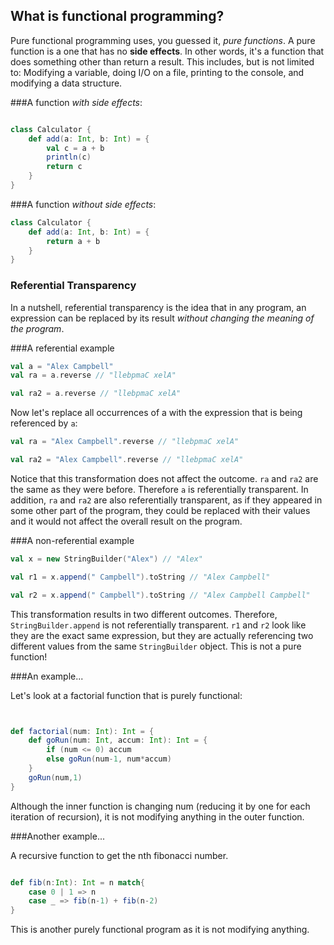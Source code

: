 ## What is functional programming?


Pure functional programming uses, you guessed it, *pure functions*.  A pure function is a one that has no **side effects**.  In other words, it's a function that does something other than return a result.  This includes, but is not limited to: Modifying a variable, doing I/O on a file, printing to the console, and modifying a data structure.


###A function *with side effects*:


```scala

class Calculator {
	def add(a: Int, b: Int) = {
		val c = a + b
		println(c)
		return c
	}
}

```


###A function *without side effects*:


```scala
class Calculator {
	def add(a: Int, b: Int) = {
		return a + b
	}
}

```



### Referential Transparency


In a nutshell, referential transparency is the idea that in any program, an expression can be replaced by its result *without changing the meaning of the program*.



###A referential example


```scala
val a = "Alex Campbell"
val ra = a.reverse // "llebpmaC xelA"

val ra2 = a.reverse // "llebpmaC xelA"
```


Now let's replace all occurrences of a with the expression that is being referenced by ```a```:


```scala
val ra = "Alex Campbell".reverse // "llebpmaC xelA"

val ra2 = "Alex Campbell".reverse // "llebpmaC xelA"
```


Notice that this transformation does not affect the outcome. ```ra``` and ```ra2``` are the same as they were before.  Therefore ```a``` is referentially transparent.  In addition, ```ra``` and ```ra2``` are also referentially transparent, as if they appeared in some other part of the program, they could be replaced with their values and it would not affect the overall result on the program.



###A non-referential example


```scala
val x = new StringBuilder("Alex") // "Alex"

val r1 = x.append(" Campbell").toString // "Alex Campbell"

val r2 = x.append(" Campbell").toString // "Alex Campbell Campbell"
```

This transformation results in two different outcomes.  Therefore, ```StringBuilder.append``` is not referentially transparent. ```r1``` and ```r2``` look like they are the exact same expression, but they are actually referencing two different values from the same ```StringBuilder``` object.  This is not a pure function!



###An example...


Let's look at a factorial function that is purely functional:


```scala


def factorial(num: Int): Int = {
	def goRun(num: Int, accum: Int): Int = {
		if (num <= 0) accum
		else goRun(num-1, num*accum)
	}
	goRun(num,1)
}

```

Although the inner function is changing num (reducing it by one for each iteration of recursion), it is not modifying anything in the outer function.



###Another example...

A recursive function to get the nth fibonacci number.

```scala

def fib(n:Int): Int = n match{
	case 0 | 1 => n
	case _ => fib(n-1) + fib(n-2)
}
```


This is another purely functional program as it is not modifying anything.